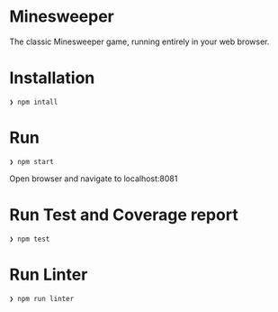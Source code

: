 
Minesweeper
=
The classic Minesweeper game, running entirely in your web browser.

Installation
=

```
❯ npm intall

```
Run 
=
```
❯ npm start
```
Open browser and navigate to localhost:8081

Run Test and Coverage report
=
```
❯ npm test
```

Run Linter
=
```
❯ npm run linter
```

